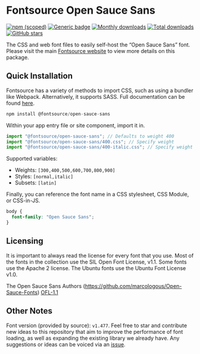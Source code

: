 # Fontsource Open Sauce Sans

[![npm (scoped)](https://img.shields.io/npm/v/@fontsource/open-sauce-sans?color=brightgreen)](https://www.npmjs.com/package/@fontsource/open-sauce-sans) [![Generic badge](https://img.shields.io/badge/fontsource-passing-brightgreen)](https://github.com/fontsource/fontsource) [![Monthly downloads](https://badgen.net/npm/dm/@fontsource/open-sauce-sans)](https://github.com/fontsource/fontsource) [![Total downloads](https://badgen.net/npm/dt/@fontsource/open-sauce-sans)](https://github.com/fontsource/fontsource) [![GitHub stars](https://img.shields.io/github/stars/fontsource/fontsource.svg?style=social&label=Star)](https://github.com/fontsource/fontsource/stargazers)

The CSS and web font files to easily self-host the “Open Sauce Sans” font. Please visit the main [Fontsource website](https://fontsource.org/fonts/open-sauce-sans) to view more details on this package.

## Quick Installation

Fontsource has a variety of methods to import CSS, such as using a bundler like Webpack. Alternatively, it supports SASS. Full documentation can be found [here](https://fontsource.org/docs/getting-started/introduction).

```javascript
npm install @fontsource/open-sauce-sans
```

Within your app entry file or site component, import it in.

```javascript
import "@fontsource/open-sauce-sans"; // Defaults to weight 400
import "@fontsource/open-sauce-sans/400.css"; // Specify weight
import "@fontsource/open-sauce-sans/400-italic.css"; // Specify weight and style

```

Supported variables:
- Weights: `[300,400,500,600,700,800,900]`
- Styles: `[normal,italic]`
- Subsets: `[latin]`

Finally, you can reference the font name in a CSS stylesheet, CSS Module, or CSS-in-JS.

```css
body {
  font-family: "Open Sauce Sans";
}
```

## Licensing
It is important to always read the license for every font that you use.
Most of the fonts in the collection use the SIL Open Font License, v1.1. Some fonts use the Apache 2 license. The Ubuntu fonts use the Ubuntu Font License v1.0.

The Open Sauce Sans Authors (https://github.com/marcologous/Open-Sauce-Fonts)
[OFL-1.1](https://github.com/marcologous/Open-Sauce-Fonts/blob/master/Open%20Sauce%20Sans%20OFL.txt)

## Other Notes
Font version (provided by source): `v1.477`.
Feel free to star and contribute new ideas to this repository that aim to improve the performance of font loading, as well as expanding the existing library we already have. Any suggestions or ideas can be voiced via an [issue](https://github.com/fontsource/fontsource/issues).